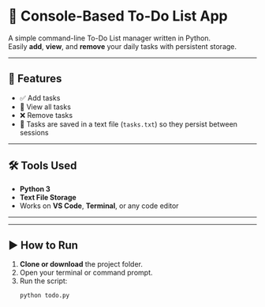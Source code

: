 # 📝 Console-Based To-Do List App

A simple command-line To-Do List manager written in Python.  
Easily **add**, **view**, and **remove** your daily tasks with persistent storage.

---

## 🚀 Features

- ✅ Add tasks
- 👀 View all tasks
- ❌ Remove tasks
- 💾 Tasks are saved in a text file (`tasks.txt`) so they persist between sessions

---

## 🛠️ Tools Used

- **Python 3**
- **Text File Storage**
- Works on **VS Code**, **Terminal**, or any code editor

---


---

## ▶️ How to Run

1. **Clone or download** the project folder.
2. Open your terminal or command prompt.
3. Run the script:
   ```bash
   python todo.py


